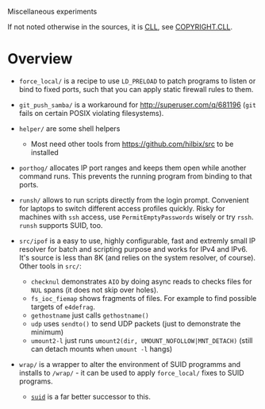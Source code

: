 Miscellaneous experiments

If not noted otherwise in the sources, it is [CLL](http://permalink.de/tino/cll), see [COPYRIGHT.CLL](COPYRIGHT.CLL).

# Overview

- `force_local/` is a recipe to use `LD_PRELOAD` to patch programs to listen or bind to fixed ports, such that you can apply static firewall rules to them.

- `git_push_samba/` is a workaround for http://superuser.com/q/681196 (`git` fails on certain POSIX violating filesystems).

- `helper/` are some shell helpers
  - Most need other tools from https://github.com/hilbix/src to be installed

- `porthog/` allocates IP port ranges and keeps them open while another command runs.  This prevents the running program from binding to that ports.

- `runsh/` allows to run scripts directly from the login prompt.  Convenient for laptops to switch different access profiles quickly.  Risky for machines with `ssh` access, use `PermitEmptyPasswords` wisely or try `rssh`.  `runsh` supports SUID, too.

- `src/ipof` is a easy to use, highly configurable, fast and extremly small IP resolver for batch and scripting purpose and works for IPv4 and IPv6.  It's source is less than 8K (and relies on the system resolver, of course).  Other tools in `src/`:
  - `checknul` demonstrates `AIO` by doing async reads to checks files for `NUL` spans (it does not skip over holes).
  - `fs_ioc_fiemap` shows fragments of files.  For example to find possible targets of `e4defrag`.
  - `gethostname` just calls `gethostname()`
  - `udp` uses `sendto()` to send UDP packets (just to demonstrate the minimum)
  - `umount2-l` just runs `umount2(dir, UMOUNT_NOFOLLOW|MNT_DETACH)` (still can detach mounts when `umount -l` hangs)

- `wrap/` is a wrapper to alter the environment of SUID programms and installs to `/wrap/` - it can be used to apply `force_local/` fixes to SUID programs.
  - [`suid`](https://github.com/hilbix/suid/) is a far better successor to this.


